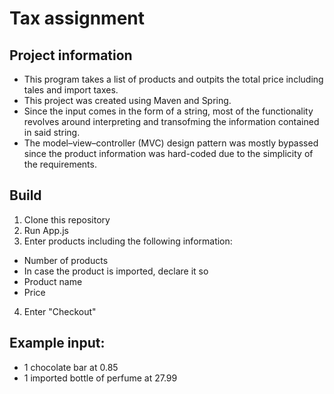 # Tax assignment

## Project information
* This program takes a list of products and outpits the total price including tales and import taxes. 
* This project was created using Maven and Spring.
* Since the input comes in the form of a string, most of the functionality revolves around interpreting and transofming the information contained in said string. 
* The model–view–controller (MVC) design pattern was mostly bypassed since the product information was hard-coded due to the simplicity of the requirements. 

## Build

1. Clone this repository
2. Run App.js
3. Enter products including the following information: 
* Number of products
* In case the product is imported, declare it so
* Product name
* Price
4. Enter "Checkout"
## Example input: 
* 1 chocolate bar at 0.85
* 1 imported bottle of perfume at 27.99
